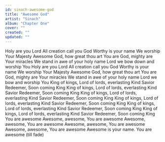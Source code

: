 ```yaml
---
id: sinach-awesome-god
title: "Awesome God"
artist: "Sinach"
album: "Chapter One"
cover: ""
created: ""
updated: ""
---
```


Holy are you Lord
All creation call you God
Worthy is your name
We worship Your Majesty
Awesome God, how great thou art
You are God, mighty are Your miracles
We stand in awe of your holy name
Lord we bow down and worship You
Holy are you Lord
All creation call you God
Worthy is your name
We worship Your Majesty
Awesome God, how great thou art
You are God, mighty are Your miracles
We stand in awe of your holy name
Lord we bow and worship You
King of kings, Lord of lords, everlasting Kind
Savior Redeemer, Soon coming King
King of kings, Lord of lords, everlasting Kind
Savior Redeemer, Soon coming King
King of kings, Lord of lords, everlasting Kind
Savior Redeemer, Soon coming King
King of kings, Lord of lords, everlasting Kind
Savior Redeemer, Soon coming King
King of kings, Lord of lords, everlasting Kind
Savior Redeemer, Soon coming King
King of kings, Lord of lords, everlasting Kind
Savior Redeemer, Soon coming King
You are awesome
Awesome, awesome, You are awesome
Awesome, awesome, You are awesome
Awesome, awesome, You are awesome
Awesome, awesome, You are awesome
Awesome is your name.
You are awesome (till fade)